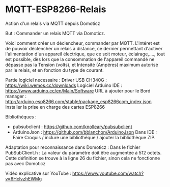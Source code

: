 # MQTT-ESP8266-Relais
Action d'un relais via MQTT depuis Domoticz

But : Commander un relais MQTT via Domoticz.

Voici comment créer un déclencheur, commander par MQTT. L'intéret est de pouvoir déclencher un relais à distance, ce dernier permettant d'activer l'alimentation d'un appareil électrique, que ce soit moteur, éclairage,...., tout est possible, dès lors que la consommation de l'appareil commandé ne dépasse pas la Tension (volts), et Intensité (Ampéres) maximum autorisé par le relais, et en fonction du type de courant.

Partie logiciel necessaire :
Driver USB CH340G : https://wiki.wemos.cc/downloads
Logiciel Arduino IDE : https://www.arduino.cc/en/Main/Software
URL à ajouter pour le Bord manager : http://arduino.esp8266.com/stable/package_esp8266com_index.json
Installer la prise en charge des cartes ESP8266

Bibliothéques :
 - pubsubclient : https://github.com/knolleary/pubsubclient
 - ArduinoJson : https://github.com/bblanchon/ArduinoJson
Dans IDE : Faire Croquis / inclure une bibliothéque / ajouter la bibliothèque ZIP.

Adaptation pour reconnaissance dans Domoticz :
Dans le fichier PubSubClient.h : La valeur du paramètre doit être augmentée à 512 octets. Cette définition se trouve à la ligne 26 du fichier, sinon cela ne fonctionne pas avec Domoticz



Vidéo explicative sur YouTube : https://www.youtube.com/watch?v=6HclvzhEWMg
